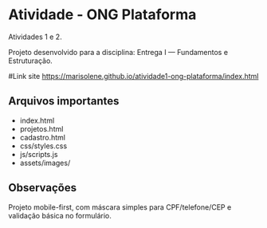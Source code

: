 # Atividade - ONG Plataforma

Atividades 1 e 2.

Projeto desenvolvido para a disciplina: Entrega I — Fundamentos e Estruturação.

#Link site
https://marisolene.github.io/atividade1-ong-plataforma/index.html

## Arquivos importantes
- index.html
- projetos.html
- cadastro.html
- css/styles.css
- js/scripts.js
- assets/images/

## Observações
Projeto mobile-first, com máscara simples para CPF/telefone/CEP e validação básica no formulário.
